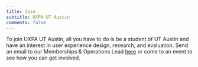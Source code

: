 ```yaml
---
title: Join
subtitle: UXPA UT Austin
comments: false
---
```


To join UXPA UT Austin, all you have to do is be a student of UT Austin and have an interest in user experience design, research, and evaluation. Send an email to our Memberships & Operations Lead [here](mailto:kegolden12@gmail.com) or come to an event to see how you can get involved.
